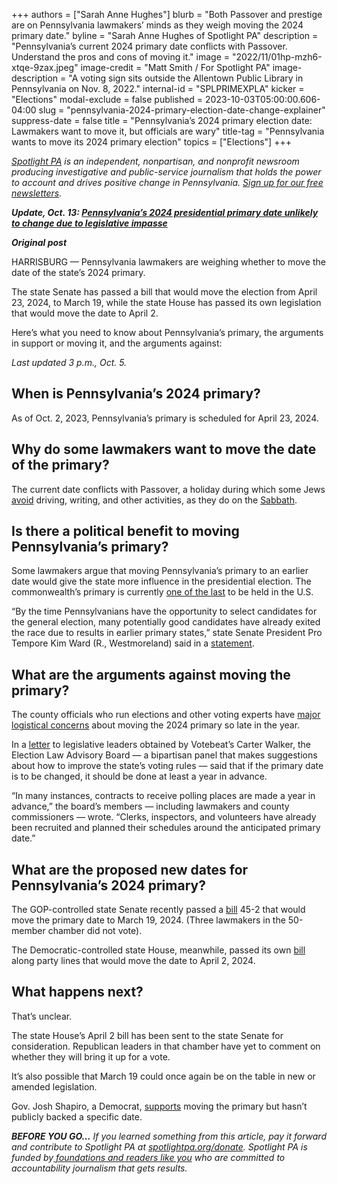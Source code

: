 +++
authors = ["Sarah Anne Hughes"]
blurb = "Both Passover and prestige are on Pennsylvania lawmakers’ minds as they weigh moving the 2024 primary date."
byline = "Sarah Anne Hughes of Spotlight PA"
description = "Pennsylvania’s current 2024 primary date conflicts with Passover. Understand the pros and cons of moving it."
image = "2022/11/01hp-mzh6-xtqe-9zax.jpeg"
image-credit = "Matt Smith / For Spotlight PA"
image-description = "A voting sign sits outside the Allentown Public Library in Pennsylvania on Nov. 8, 2022."
internal-id = "SPLPRIMEXPLA"
kicker = "Elections"
modal-exclude = false
published = 2023-10-03T05:00:00.606-04:00
slug = "pennsylvania-2024-primary-election-date-change-explainer"
suppress-date = false
title = "Pennsylvania’s 2024 primary election date: Lawmakers want to move it, but officials are wary"
title-tag = "Pennsylvania wants to move its 2024 primary election"
topics = ["Elections"]
+++

<a href="https://www.spotlightpa.org/"><em>Spotlight PA</em></a><em> is an independent, nonpartisan, and nonprofit newsroom producing investigative and public-service journalism that holds the power to account and drives positive change in Pennsylvania. </em><a href="https://www.spotlightpa.org/newsletters"><em>Sign up for our free newsletters</em></a><em>.</em>

<strong><em>Update, Oct. 13: </em></strong><a href="https://www.spotlightpa.org/news/2023/10/pennsylvania-2024-presidential-primary-date-change-legislative-impasse/"><strong><em>Pennsylvania’s 2024 presidential primary date unlikely to change due to legislative impasse</em></strong></a><strong><em></em></strong>

<strong><em>Original post</em></strong>

HARRISBURG — Pennsylvania lawmakers are weighing whether to move the date of the state’s 2024 primary.

The state Senate has passed a bill that would move the election from April 23, 2024, to March 19, while the state House has passed its own legislation that would move the date to April 2.

Here’s what you need to know about Pennsylvania’s primary, the arguments in support or moving it, and the arguments against:

<em>Last updated 3 p.m., Oct. 5.</em>

<script src="https://www.spotlightpa.org/embed.js" async></script><div data-spl-embed-version="1" data-spl-src="https://www.spotlightpa.org/embeds/newsletter/"></div>

## When is Pennsylvania’s 2024 primary?

As of Oct. 2, 2023, Pennsylvania’s primary is scheduled for April 23, 2024.

## Why do some lawmakers want to move the date of the primary?

The current date conflicts with Passover, a holiday during which some Jews <a href="https://jmoreliving.com/2021/03/24/passover-rules-a-cheat-sheet-of-holiday-practices/">avoid</a> driving, writing, and other activities, as they do on the <a href="https://web.archive.org/20071224150156/https://www.chabad.org/library/article_cdo/aid/95907/jewish/The-Shabbat-Laws.htm">Sabbath</a>.

## Is there a political benefit to moving Pennsylvania’s primary?

Some lawmakers argue that moving Pennsylvania’s primary to an earlier date would give the state more influence in the presidential election. The commonwealth’s primary is currently <a href="https://web.archive.org/20230620062836/https://www.270towin.com/2024-presidential-election-calendar/">one of the last</a> to be held in the U.S.

“By the time Pennsylvanians have the opportunity to select candidates for the general election, many potentially good candidates have already exited the race due to results in earlier primary states,” state Senate President Pro Tempore Kim Ward (R., Westmoreland) said in a <a href="https://web.archive.org/20231003145522/https://www.pasenategop.com/news/senate-president-pro-tempore-kim-ward-on-moving-up-the-pennsylvania-primary-date-for-the-2024-election/">statement</a>.

## What are the arguments against moving the primary?

The county officials who run elections and other voting experts have <a href="https://www.spotlightpa.org/news/2023/08/pennsylvania-presidential-primary-date-2024-passover/">major logistical concerns</a> about moving the 2024 primary so late in the year.

In a <a href="https://twitter.com/ByCarterWalker/status/1707881324063723583/photo/1">letter</a> to legislative leaders obtained by Votebeat’s Carter Walker, the Election Law Advisory Board — a bipartisan panel that makes suggestions about how to improve the state’s voting rules — said that if the primary date is to be changed, it should be done at least a year in advance.

“In many instances, contracts to receive polling places are made a year in advance,” the board’s members — including lawmakers and county commissioners — wrote. “Clerks, inspectors, and volunteers have already been recruited and planned their schedules around the anticipated primary date.”

<script src="https://www.spotlightpa.org/embed.js" async></script><div data-spl-embed-version="1" data-spl-src="https://www.spotlightpa.org/embeds/donate/"></div>

## What are the proposed new dates for Pennsylvania’s 2024 primary?

The GOP-controlled state Senate recently passed a <a href="https://web.archive.org/20230831180814/https://www.legis.state.pa.us/cfdocs/billinfo/billinfo.cfm?syear=2023&amp;sind=0&amp;body=S&amp;type=B&amp;bn=224">bill</a> 45-2 that would move the primary date to March 19, 2024. (Three lawmakers in the 50-member chamber did not vote).

The Democratic-controlled state House, meanwhile, passed its own <a href="https://web.archive.org/20230901224347/https://www.legis.state.pa.us/cfdocs/billinfo/billinfo.cfm?syear=2023&amp;sind=0&amp;body=H&amp;type=B&amp;bn=1634">bill</a> along party lines that would move the date to April 2, 2024.

## What happens next?

That’s unclear.

The state House’s April 2 bill has been sent to the state Senate for consideration. Republican leaders in that chamber have yet to comment on whether they will bring it up for a vote.

It’s also possible that March 19 could once again be on the table in new or amended legislation.

Gov. Josh Shapiro, a Democrat, <a href="https://www.inquirer.com/politics/election/pa-primary-date-presidential-2024-20230919.html">supports</a> moving the primary but hasn’t publicly backed a specific date.

<strong><em>BEFORE YOU GO…</em></strong><em> If you learned something from this article, pay it forward and contribute to Spotlight PA at </em><a href="https://www.spotlightpa.org/donate"><em>spotlightpa.org/donate</em></a><em>. Spotlight PA is funded by</em><a href="https://www.spotlightpa.org/support"><em> foundations and readers like you</em></a><em> who are committed to accountability journalism that gets results.</em>
